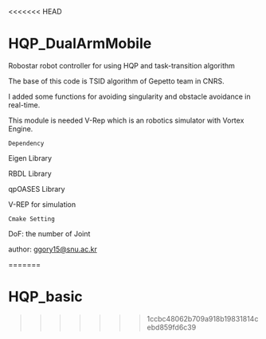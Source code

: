<<<<<<< HEAD
# HQP_DualArmMobile
Robostar robot controller for using HQP and task-transition algorithm

The base of this code is TSID algorithm of Gepetto team in CNRS.

I added some functions for avoiding singularity and obstacle avoidance in real-time.

This module is needed V-Rep which is an robotics simulator with Vortex Engine.

```Dependency```

Eigen Library

RBDL Library

qpOASES Library

V-REP for simulation

```Cmake Setting```

DoF: the number of Joint

author: ggory15@snu.ac.kr

=======
# HQP_basic
>>>>>>> 1ccbc48062b709a918b19831814cebd859fd6c39
